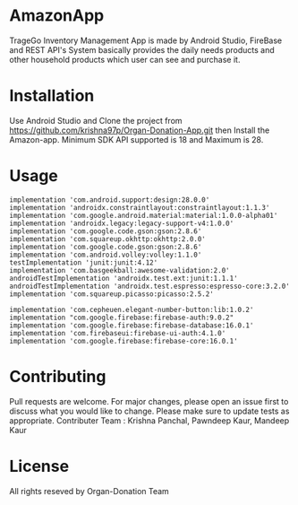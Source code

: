 # AmazonApp
TrageGo Inventory Management App is made by Android Studio, FireBase and REST API's
System basically provides the daily needs products and other household products which user can see and purchase it.

# Installation
Use Android Studio and Clone the project from https://github.com/krishna97p/Organ-Donation-App.git then Install the Amazon-app. Minimum SDK API supported is 18 and Maximum is 28.

# Usage
    implementation 'com.android.support:design:28.0.0'
    implementation 'androidx.constraintlayout:constraintlayout:1.1.3'
    implementation 'com.google.android.material:material:1.0.0-alpha01'
    implementation 'androidx.legacy:legacy-support-v4:1.0.0'
    implementation 'com.google.code.gson:gson:2.8.6'
    implementation 'com.squareup.okhttp:okhttp:2.0.0'
    implementation 'com.google.code.gson:gson:2.8.6'
    implementation 'com.android.volley:volley:1.1.0'
    testImplementation 'junit:junit:4.12'
    implementation 'com.basgeekball:awesome-validation:2.0'
    androidTestImplementation 'androidx.test.ext:junit:1.1.1'
    androidTestImplementation 'androidx.test.espresso:espresso-core:3.2.0'
    implementation 'com.squareup.picasso:picasso:2.5.2'

    implementation 'com.cepheuen.elegant-number-button:lib:1.0.2'
    implementation "com.google.firebase:firebase-auth:9.0.2"
    implementation 'com.google.firebase:firebase-database:16.0.1'
    implementation 'com.firebaseui:firebase-ui-auth:4.1.0'
    implementation 'com.google.firebase:firebase-core:16.0.1'
   
# Contributing
Pull requests are welcome. For major changes, please open an issue first to discuss what you would like to change. Please make sure to update tests as appropriate.
Contributer Team : Krishna Panchal, Pawndeep Kaur, Mandeep Kaur

# License

All rights reseved by Organ-Donation Team


